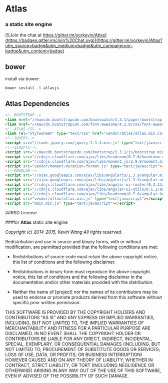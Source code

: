 # Atlas
### a static site engine

[![Join the chat at https://gitter.im/xorkevin/Atlas](https://badges.gitter.im/Join%20Chat.svg)](https://gitter.im/xorkevin/Atlas?utm_source=badge&utm_medium=badge&utm_campaign=pr-badge&utm_content=badge)

## bower
install via bower:
```bash
bower install -S atlasjs
```

## Atlas Dependencies
```html
<!--BOOTSTRAP-->
<link href="//maxcdn.bootstrapcdn.com/bootswatch/3.3.1/paper/bootstrap.min.css" rel="stylesheet">
<link href="//maxcdn.bootstrapcdn.com/font-awesome/4.2.0/css/font-awesome.min.css" rel="stylesheet">
<!--ATLAS CSS-->
<link rel="stylesheet" type="text/css" href="vendor/atlas/atlas.min.css">
<!--JQUERY-->
<script src="//code.jquery.com/jquery-2.1.3.min.js" type="text/javascript"></script>
<!--SCRIPTS-->
<script src="//maxcdn.bootstrapcdn.com/bootstrap/3.3.1/js/bootstrap.min.js" type="text/javascript"></script>
<script src="//cdnjs.cloudflare.com/ajax/libs/headroom/0.7.0/headroom.min.js" type="text/javascript"></script>
<script src="//cdnjs.cloudflare.com/ajax/libs/moment.js/2.9.0/moment.min.js" type="text/javascript"></script>
<script src="vendor/moment-duration-format.js" type="text/javascript"></script>
<!--ANGULAR-->
<script src="//ajax.googleapis.com/ajax/libs/angularjs/1.3.9/angular.min.js" type="text/javascript"></script>
<script src="//ajax.googleapis.com/ajax/libs/angularjs/1.3.9/angular-animate.min.js" type="text/javascript"></script>
<script src="//cdnjs.cloudflare.com/ajax/libs/angular-ui-router/0.2.13/angular-ui-router.min.js" type="text/javascript"></script>
<script src="//cdnjs.cloudflare.com/ajax/libs/angular-ui-utils/0.1.1/angular-ui-utils.min.js" type="text/javascript"></script>
<script src="//cdnjs.cloudflare.com/ajax/libs/headroom/0.7.0/angular.headroom.min.js" type="text/javascript"></script>
<script src="vendor/atlas/atlas.min.js" type="text/javascript"></script>
<script src="main.min.js" type="text/javascript"></script>
```

##BSD License

###for **Atlas** static site engine

*Copyright (c) 2014-2015, Kevin Wang
All rights reserved.*

Redistribution and use in source and binary forms, with or without
modification, are permitted provided that the following conditions are met:

* Redistributions of source code must retain the above copyright notice, this
  list of conditions and the following disclaimer.

* Redistributions in binary form must reproduce the above copyright notice,
  this list of conditions and the following disclaimer in the documentation
  and/or other materials provided with the distribution.

* Neither the name of [project] nor the names of its
  contributors may be used to endorse or promote products derived from
  this software without specific prior written permission.

THIS SOFTWARE IS PROVIDED BY THE COPYRIGHT HOLDERS AND CONTRIBUTORS "AS IS"
AND ANY EXPRESS OR IMPLIED WARRANTIES, INCLUDING, BUT NOT LIMITED TO, THE
IMPLIED WARRANTIES OF MERCHANTABILITY AND FITNESS FOR A PARTICULAR PURPOSE ARE
DISCLAIMED. IN NO EVENT SHALL THE COPYRIGHT HOLDER OR CONTRIBUTORS BE LIABLE
FOR ANY DIRECT, INDIRECT, INCIDENTAL, SPECIAL, EXEMPLARY, OR CONSEQUENTIAL
DAMAGES (INCLUDING, BUT NOT LIMITED TO, PROCUREMENT OF SUBSTITUTE GOODS OR
SERVICES; LOSS OF USE, DATA, OR PROFITS; OR BUSINESS INTERRUPTION) HOWEVER
CAUSED AND ON ANY THEORY OF LIABILITY, WHETHER IN CONTRACT, STRICT LIABILITY,
OR TORT (INCLUDING NEGLIGENCE OR OTHERWISE) ARISING IN ANY WAY OUT OF THE USE
OF THIS SOFTWARE, EVEN IF ADVISED OF THE POSSIBILITY OF SUCH DAMAGE.

